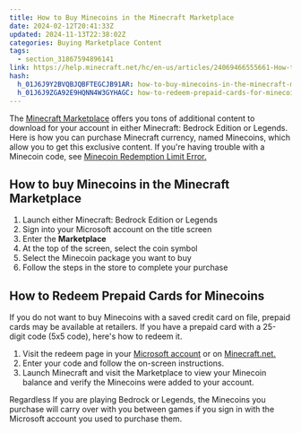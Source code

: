 ```yaml
---
title: How to Buy Minecoins in the Minecraft Marketplace
date: 2024-02-12T20:41:33Z
updated: 2024-11-13T22:38:02Z
categories: Buying Marketplace Content
tags:
  - section_31867594896141
link: https://help.minecraft.net/hc/en-us/articles/24069466555661-How-to-Buy-Minecoins-in-the-Minecraft-Marketplace
hash:
  h_01J6J9Y2BVQBJQBFTEGCJB91AR: how-to-buy-minecoins-in-the-minecraft-marketplace
  h_01J6J9ZGA92E9HQNN4W3GYHAGC: how-to-redeem-prepaid-cards-for-minecoins
---
```


The [Minecraft Marketplace](https://www.minecraft.net/en-us/marketplace) offers you tons of additional content to download for your account in either Minecraft: Bedrock Edition or Legends. Here is how you can purchase Minecraft currency, named Minecoins, which allow you to get this exclusive content. If you're having trouble with a Minecoin code, see [Minecoin Redemption Limit Error.](../Marketplace-Troubleshooting/Minecoin-Redemption-Limit-Error.md)

## How to buy Minecoins in the Minecraft Marketplace

1.  Launch either Minecraft: Bedrock Edition or Legends
2.  Sign into your Microsoft account on the title screen
3.  Enter the **Marketplace**
4.  At the top of the screen, select the coin symbol
5.  Select the Minecoin package you want to buy
6.  Follow the steps in the store to complete your purchase 

## How to Redeem Prepaid Cards for Minecoins

If you do not want to buy Minecoins with a saved credit card on file, prepaid cards may be available at retailers. If you have a prepaid card with a 25-digit code (5x5 code), here's how to redeem it.

1.  Visit the redeem page in your [Microsoft account](https://account.microsoft.com/billing/redeem) or on [Minecraft.net.](https://www.minecraft.net/en-us/redeem)
2.  Enter your code and follow the on-screen instructions.
3.  Launch Minecraft and visit the Marketplace to view your Minecoin balance and verify the Minecoins were added to your account.

Regardless If you are playing Bedrock or Legends, the Minecoins you purchase will carry over with you between games if you sign in with the Microsoft account you used to purchase them.
